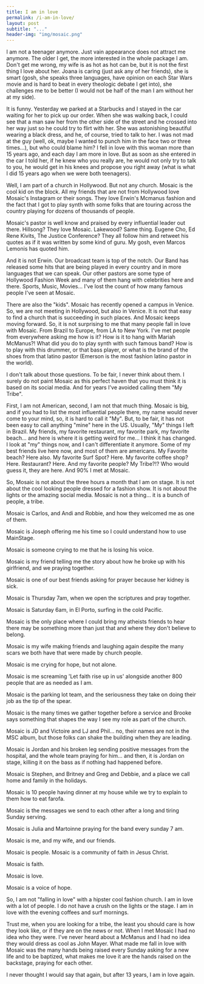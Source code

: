 ```yaml
---
title: I am in love
permalink: /i-am-in-love/
layout: post
subtitle: "..."
header-img: "img/mosaic.png"
---
```


I am not a teenager anymore. Just vain appearance does not attract me anymore. The older I get, the more interested in the whole package I am. Don't get me wrong, my wife is as hot as hot can be, but it is not the first thing I love about her. Joana is caring (just ask any of her friends), she is smart (gosh, she speaks three languages, have opinion on each Star Wars movie and is hard to beat in every theologic debate I get into), she challenges me to be better (I would not be half of the man I am without her at my side).

It is funny. Yesterday we parked at a Starbucks and I stayed in the car waiting for her to pick up our order. When she was walking back, I could see that a man saw her from the other side of the street and he crossed into her way just so he could try to flirt with her. She was astonishing beautiful wearing a black dress, and he, of course, tried to talk to her. I was not mad at the guy (well, ok, maybe I wanted to punch him in the face two or three times...), but who could blame him? I fell in love with this woman more than 15 years ago, and each day I am more in love. But as soon as she entered in the car I told her, if he knew who you really are, he would not only try to talk to you, he would get in his knees and propose you right away (what is what I did 15 years ago when we were both teenagers).

Well, I am part of a church in Hollywood. But not any church. Mosaic is the cool kid on the block. All my friends that are not from Hollywood love Mosaic's Instagram or their songs. They love Erwin's Mcmanus fashion and the fact that I got to play synth with some folks that are touring across the country playing for dozens of thousands of people.

Mosaic's pastor is well know and praised by every influential leader out there. Hillsong? They love Mosaic. Lakewood? Same thing. Eugene Cho, Ed Rene Kivits, The Justice Conference? They all follow him and retweet his quotes as if it was written by some kind of guru. My gosh, even  Marcos Lemonis has quoted him.

And it is not Erwin. Our broadcast team is top of the notch. Our Band has released some hits that are being played in every country and in more languages that we can speak. Our other pastors are some type of Hollywood Fashion Week and many of them hang with celebrities here and there. Sports, Music, Movies... I've lost the count of how many famous people I've seen at Mosaic.

There are also the "kids". Mosaic has recently opened a campus in Venice. So, we are not meeting in Hollywood, but also in Venice. It is not that easy to find a church that is succeeding in such places. And Mosaic keeps moving forward. So, it is not surprising to me that many people fall in love with Mosaic. From Brazil to Europe, from LA to New York. I've met people from everywhere asking me how is it? How is it to hang with Mariah McManus?! What did you do to play synth with such famous band?
 How is to play with this drummer, or that bass player, or what is the brand of the shoes from that latino pastor (Emerson is the most fashion latino pastor in the world).

I don't talk about those questions. To be fair, I never think about them. I surely do not paint Mosaic as this perfect haven that you must think it is based on its social media. And for years I've avoided calling them "My Tribe".

First, I am not American, second, I am not that much thing. Mosaic is big, and if you had to list the most influential people there, my name would never come to your mind, so, it is hard to call it "My". But, to be fair, it has not been easy to call anything "mine" here in the US. Usually, "My" things I left in Brazil. My friends, my favorite restaurant, my favorite park, my favorite beach... and here is where it is getting weird for me... I think it has changed.
I look at "my" things now, and I can't differentiate it anymore. Some of my best friends live here now, and most of them are americans. My Favorite beach? Here also. My favorite Surf Spot? Here. My favorite coffee shop? Here. Restaurant? Here. And my favorite people? My Tribe?!? Who would guess it, they are here. And 90% I met at Mosaic.

So, Mosaic is not about the three hours a month that I am on stage. It is not about the cool looking people dressed for a fashion show. It is not about the lights or the amazing social media. Mosaic is not a thing... it is a bunch of people, a tribe.

Mosaic is Carlos, and Andi and Robbie, and how they welcomed me as one of them.

Mosaic is Joseph offering me his time so I could understand how to use MainStage.

Mosaic is someone crying to me that he is losing his voice.

Mosaic is my friend telling me the story about how he broke up with his girlfriend, and we praying together.

Mosaic is one of our best friends asking for prayer because her kidney is sick.

Mosaic is Thursday 7am, when we open the scriptures and pray together.

Mosaic is Saturday 6am, in El Porto, surfing in the cold Pacific.

Mosaic is the only place where I could bring my atheists friends to hear there may be something more than just that and where they don't believe to belong.

Mosaic is my wife making friends and laughing again despite the many scars we both have that were made by church people.

Mosaic is me crying for hope, but not alone.

Mosaic is me screaming 'Let faith rise up in us' alongside another 800 people that are as needed as I am.

Mosaic is the parking lot team, and the seriousness they take on doing their job as the tip of the spear.

Mosaic is the many times we gather together before a service and Brooke says something that shapes the way I see my role as part of the church.

Mosaic is JD and Victoire and LJ and Phil... no, their names are not in the MSC album, but those folks can shake the building when they are leading.

Mosaic is Jordan and his broken leg sending positive messages from the hospital, and the whole team praying for him... and then, it is Jordan on stage, killing it on the bass as if nothing had happened before.

Mosaic is Stephen, and Britney and Greg and Debbie, and a place we call home and family in the holidays.

Mosaic is 10 people having dinner at my house while we try to explain to them how to eat farofa.

Mosaic is the messages we send to each other after a long and tiring Sunday serving.

Mosaic is Julia and Martoinne praying for the band every sunday 7 am.

Mosaic is me, and my wife, and our friends.

Mosaic is people.
Mosaic is a community of faith in Jesus Christ.

Mosaic is faith.

Mosaic is love.

Mosaic is a voice of hope.


So, I am not "falling in love" with a hipster cool fashion church. I am in love with a lot of people. I do not have a crush on the lights or the stage. I am in love with the evening coffees and surf mornings.

Trust me, when you are looking for a tribe, the least you should care is how they look like, or if they are on the news or not. When I met Mosaic I had no idea who they were. I've never heard about a McManus and I had no idea they would dress as cool as John Mayer. What made me fall in love with Mosaic was the many hands being raised every Sunday asking for a new life and to be baptized, what makes me love it are the hands raised on the backstage, praying for each other.

I never thought I would say that again, but after 13 years, I am in love again.
